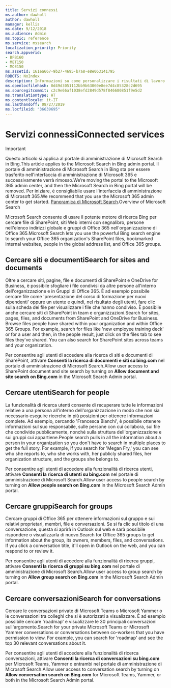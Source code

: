 ```yaml
---
title: Servizi connessi
ms.author: dawholl
author: dawholl
manager: kellis
ms.date: 9/12/2018
ms.audience: Admin
ms.topic: reference
ms.service: mssearch
localization_priority: Priority
search.appverid:
- BFB160
- MET150
- MOE150
ms.assetid: 161ea667-9b27-4695-b7a8-e8e063141795
ROBOTS: NoIndex
description: Informazioni su come personalizzare i risultati di lavoro visualizzati quando si usa Microsoft Search.
ms.openlocfilehash: 0d49d3051112bb9b63060e8ee7d4c85328c2d695
ms.sourcegitcommit: c2c9e66af1038efd2849d578f846680851f9e5d2
ms.translationtype: HT
ms.contentlocale: it-IT
ms.lasthandoff: 08/27/2019
ms.locfileid: "36639695"
---
```

# <a name="connected-services"></a><span data-ttu-id="c6db1-103">Servizi connessi</span><span class="sxs-lookup"><span data-stu-id="c6db1-103">Connected services</span></span>

> [!IMPORTANT]
> <span data-ttu-id="c6db1-104">Questo articolo si applica al portale di amministrazione di Microsoft Search in Bing.</span><span class="sxs-lookup"><span data-stu-id="c6db1-104">This article applies to the Microsoft Search in Bing admin portal.</span></span> <span data-ttu-id="c6db1-105">Il portale di amministrazione di Microsoft Search in Bing sta per essere trasferito nell'interfaccia di amministrazione di Microsoft 365 e successivamente verrà rimosso.</span><span class="sxs-lookup"><span data-stu-id="c6db1-105">We’re moving the portal to the Microsoft 365 admin center, and then the Microsoft Search in Bing portal will be removed.</span></span> <span data-ttu-id="c6db1-106">Per iniziare, è consigliabile usare l'interfaccia di amministrazione di Microsoft 365.</span><span class="sxs-lookup"><span data-stu-id="c6db1-106">We recommend that you use the Microsoft 365 admin center to get started.</span></span> <span data-ttu-id="c6db1-107">[Panoramica di Microsoft Search](overview-microsoft-search.md).</span><span class="sxs-lookup"><span data-stu-id="c6db1-107">Overview of Microsoft Search</span></span>
     
     
<span data-ttu-id="c6db1-108">Microsoft Search consente di usare il potente motore di ricerca Bing per cercare file di SharePoint, siti Web interni con segnalibro, persone nell'elenco indirizzi globale e gruppi di Office 365 nell'organizzazione di Office 365.</span><span class="sxs-lookup"><span data-stu-id="c6db1-108">Microsoft Search lets you use the powerful Bing search engine to search your Office 365 organization's SharePoint files, bookmarked internal websites, people in the global address list, and Office 365 groups.</span></span>
  
## <a name="search-for-sites-and-documents"></a><span data-ttu-id="c6db1-109">Cercare siti e documenti</span><span class="sxs-lookup"><span data-stu-id="c6db1-109">Search for sites and documents</span></span>

<span data-ttu-id="c6db1-p102">Oltre a cercare siti, pagine, file e documenti di SharePoint e OneDrive for Business, è possibile sfogliare i file condivisi da altre persone all'interno dell'organizzazione e in Gruppi di Office 365. È ad esempio possibile cercare file come 'presentazione del corso di formazione per nuovi dipendenti' oppure un utente e quindi, nel risultato degli utenti, fare clic sulla scheda dei file per visualizzare i file che hanno condiviso. È possibile anche cercare siti di SharePoint in team e organizzazioni.</span><span class="sxs-lookup"><span data-stu-id="c6db1-p102">Search for sites, pages, files, and documents from SharePoint and OneDrive for Business. Browse files people have shared within your organization and within Office 365 Groups. For example, search for files like 'new employee training deck' or for a user and then, in the people result, just click on the files tab to see files they've shared. You can also search for SharePoint sites across teams and your organization.</span></span>
  
<span data-ttu-id="c6db1-114">Per consentire agli utenti di accedere alla ricerca di siti e documenti di SharePoint, attivare **Consenti la ricerca di documenti e siti su bing.com** nel portale di amministrazione di Microsoft Search.</span><span class="sxs-lookup"><span data-stu-id="c6db1-114">Allow user access to SharePoint document and site search by turning on **Allow document and site search on Bing.com** in the Microsoft Search Admin portal.</span></span> 
  
## <a name="search-for-people"></a><span data-ttu-id="c6db1-115">Cercare utenti</span><span class="sxs-lookup"><span data-stu-id="c6db1-115">Search for people</span></span>

<span data-ttu-id="c6db1-p103">La funzionalità di ricerca utenti consente di recuperare tutte le informazioni relative a una persona all'interno dell'organizzazione in modo che non sia necessario eseguire ricerche in più posizioni per ottenere informazioni complete. Ad esempio, cercando 'Francesca Bianchi', è possibile ottenere informazioni sul suo responsabile, sulle persone con cui collabora, sui file che condivide pubblicamente, nonché sulla struttura dell'organizzazione e sui gruppi cui appartiene.</span><span class="sxs-lookup"><span data-stu-id="c6db1-p103">People search pulls in all the information about a person in your organization so you don't have to search in multiple places to get the full story. For example, if you search for 'Megan Fry,' you can see who she reports to, who she works with, her publicly shared files, her organization structure, and the groups she belongs to.</span></span>
  
<span data-ttu-id="c6db1-118">Per consentire agli utenti di accedere alla funzionalità di ricerca utenti, attivare **Consenti la ricerca di utenti su bing.com** nel portale di amministrazione di Microsoft Search.</span><span class="sxs-lookup"><span data-stu-id="c6db1-118">Allow user access to people search by turning on **Allow people search on Bing.com** in the Microsoft Search Admin portal.</span></span> 
  
## <a name="search-for-groups"></a><span data-ttu-id="c6db1-119">Cercare gruppi</span><span class="sxs-lookup"><span data-stu-id="c6db1-119">Search for groups</span></span>

<span data-ttu-id="c6db1-p104">Cercare gruppi di Office 365 per ottenere informazioni sul gruppo e sui relativi proprietari, membri, file e conversazioni. Se si fa clic sul titolo di una conversazione, questa si aprirà in Outlook sul web e sarà possibile rispondere o visualizzarla di nuovo.</span><span class="sxs-lookup"><span data-stu-id="c6db1-p104">Search for Office 365 groups to get information about the group, its owners, members, files, and conversations. If you click a conversation title, it'll open in Outlook on the web, and you can respond to or review it.</span></span>
  
<span data-ttu-id="c6db1-122">Per consentire agli utenti di accedere alla funzionalità di ricerca gruppi, attivare **Consenti la ricerca di gruppi su bing.com** nel portale di amministrazione di Microsoft Search.</span><span class="sxs-lookup"><span data-stu-id="c6db1-122">Allow user access to group search by turning on **Allow group search on Bing.com** in the Microsoft Search Admin portal.</span></span> 
  
## <a name="search-for-conversations"></a><span data-ttu-id="c6db1-123">Cercare conversazioni</span><span class="sxs-lookup"><span data-stu-id="c6db1-123">Search for conversations</span></span>

<span data-ttu-id="c6db1-p105">Cercare le conversazioni private di Microsoft Teams o Microsoft Yammer o le conversazioni tra colleghi che si è autorizzati a visualizzare. È ad esempio possibile cercare 'roadmap' e visualizzare le 30 principali conversazioni sull'argomento.</span><span class="sxs-lookup"><span data-stu-id="c6db1-p105">Search for your private Microsoft Teams or Microsoft Yammer conversations or conversations between co-workers that you have permission to view. For example, you can search for 'roadmap' and see the top 30 relevant conversations about it.</span></span>
  
<span data-ttu-id="c6db1-126">Per consentire agli utenti di accedere alla funzionalità di ricerca conversazioni, attivare **Consenti la ricerca di conversazioni su bing.com** per Microsoft Teams, Yammer o entrambi nel portale di amministrazione di Microsoft Search.</span><span class="sxs-lookup"><span data-stu-id="c6db1-126">Allow user access to conversation search by turning on **Allow conversation search on Bing.com** for Microsoft Teams, Yammer, or both in the Microsoft Search Admin portal.</span></span> 

  

